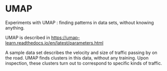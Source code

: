 # UMAP
Experiments with UMAP : finding patterns in data sets, without knowing anything.

UMAP is described in https://umap-learn.readthedocs.io/en/latest/parameters.html

A sample data set describes the velocity and size of traffic passing by on the road.
UMAP finds clusters in this data, without any training. Upon inspection, these clusters turn out to correspond to specific kinds of traffic.


